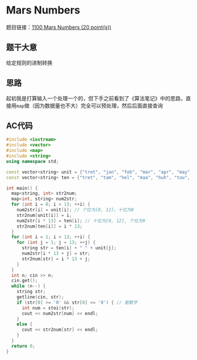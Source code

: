 # Mars Numbers

题目链接：[1100 Mars Numbers (20 point(s))](https://pintia.cn/problem-sets/994805342720868352/problems/994805367156883456)

## 题干大意

给定规则的进制转换

## 思路

起初我是打算输入一个处理一个的，但下手之前看到了《算法笔记》中的思路，直接用`map`做（因为数据量也不大）完全可以预处理，然后后面直接查询

## AC代码
```cpp linenums="1"
#include <iostream>
#include <vector>
#include <map>
#include <string>
using namespace std;

const vector<string> unit = {"tret", "jan", "feb", "mar", "apr", "may", "jun", "jly", "aug", "sep", "oct", "nov", "dec"};//NOLINT
const vector<string> ten = {"tret", "tam", "hel", "maa", "huh", "tou", "kes", "hei", "elo", "syy", "lok", "mer", "jou"};//NOLINT

int main() {
  map<string, int> str2num;
  map<int, string> num2str;
  for (int i = 0; i < 13; ++i) {
    num2str[i] = unit[i]; // 个位为[0, 12]，十位为0
    str2num[unit[i]] = i;
    num2str[i * 13] = ten[i]; // 十位为[0, 12], 个位为9
    str2num[ten[i]] = i * 13;
  }
  for (int i = 1; i < 13; ++i) {
    for (int j = 1; j < 13; ++j) {
      string str = ten[i] + " " + unit[j];
      num2str[i * 13 + j] = str;
      str2num[str] = i * 13 + j;
    }
  }
  int n; cin >> n;
  cin.get();
  while (n--) {
    string str;
    getline(cin, str);
    if (str[0] >= '0' && str[0] <= '9') { // 是数字
      int num = stoi(str);
      cout << num2str[num] << endl;
    }
    else {
      cout << str2num[str] << endl;
    }
  }
  return 0;
}
```
